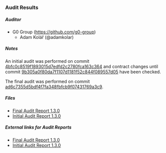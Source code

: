 ### Audit Results

##### Auditor
* G0 Group (https://github.com/g0-group)
  * Adam Kolář (@adamkolar)

##### Notes
An initial audit was performed on commit [4bfc0c8519f1893015d7edfd2c2780fca163c364](https://github.com/safe-global/safe-contracts/tree/4bfc0c8519f1893015d7edfd2c2780fca163c364) and contract changes until commit [9b305a0f80da7f1107d1181f52c844f089557d05](https://github.com/safe-global/safe-contracts/tree/9b305a0f80da7f1107d1181f52c844f089557d05) have been checked.

The final audit was performed on commit [ad6c7355d5bdf4f7fa348fbfcb9f07431769a3c9](https://github.com/safe-global/safe-contracts/tree/ad6c7355d5bdf4f7fa348fbfcb9f07431769a3c9).


##### Files
* [Final Audit Report 1.3.0](Gnosis_Safe_Audit_Report_1_3_0_Final.pdf)
* [Initial Audit Report 1.3.0](Gnosis_Safe_Audit_Report_1_3_0_Initial.pdf)

##### External links for Audit Reports
* [Final Audit Report 1.3.0](https://github.com/g0-group/Audits/blob/9c18c800e65d28a8cf9f608c9dbbc13edbac70c8/GnosisSafeMay2021.pdf)
* [Initial Audit Report 1.3.0](https://github.com/g0-group/Audits/blob/9c18c800e65d28a8cf9f608c9dbbc13edbac70c8/GnosisSafeApr2021.pdf)
